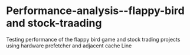 # Performance-analysis--flappy-bird and stock-traading

Testing performance of the flappy bird game and stock trading projects using hardware prefetcher and adjacent cache Line
